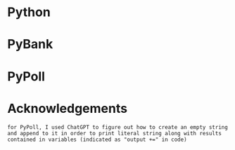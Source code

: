 # Python
# PyBank #

# PyPoll # 

# Acknowledgements #
    for PyPoll, I used ChatGPT to figure out how to create an empty string and append to it in order to print literal string along with results contained in variables (indicated as "output +=" in code)